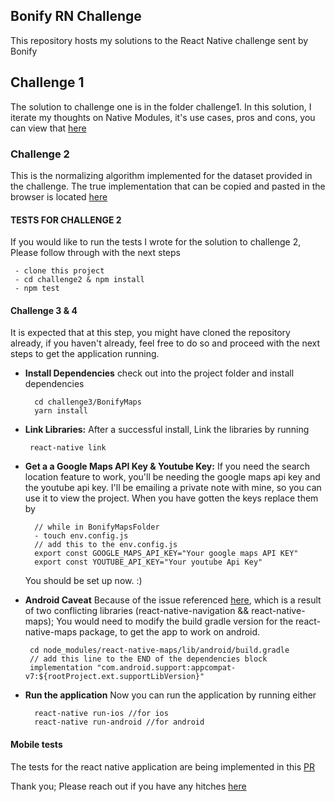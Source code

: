 ## Bonify RN Challenge
 This repository hosts my solutions to the React Native challenge sent by Bonify

 ## Challenge 1
 The solution to challenge one is in the folder challenge1. In this solution, I iterate my thoughts on Native Modules, it's use cases, pros and cons, you can view that [here](https://github.com/Hasstrup/bonify-challenge/tree/develop/challenge1)

 ### Challenge 2

 This is the normalizing algorithm implemented for the dataset provided in the challenge. 
 The true implementation that can be copied and pasted in the browser is located [here](https://github.com/Hasstrup/bonify-challenge/blob/develop/challenge2/src/implementation.js)

 #### TESTS FOR CHALLENGE 2
 If you would like to run the tests I wrote for the solution to challenge 2, Please follow through with the next steps

```
 - clone this project
 - cd challenge2 & npm install
 - npm test
 ```


#### Challenge 3 & 4

It is expected that at this step, you might have cloned the repository already, if you haven't already, feel free to do so and proceed with the next steps to get the application running. 

- **Install Dependencies**
    check out into the project folder and install dependencies

    ```
      cd challenge3/BonifyMaps
      yarn install

    ```

- **Link Libraries:**
    After a successful install, Link the libraries by running
   
    ```
     react-native link

    ```

- **Get a a Google Maps API Key & Youtube Key:**
   If you need the search location feature to work, you'll be needing the google maps api key and the youtube api key. I'll be emailing a private note with mine, so you can use it to view the project. When you have gotten the keys replace them by 

   ```
     // while in BonifyMapsFolder
     - touch env.config.js
     // add this to the env.config.js
     export const GOOGLE_MAPS_API_KEY="Your google maps API KEY"
     export const YOUTUBE_API_KEY="Your youtube Api Key"
   ```
  You should be set up now. :)

- **Android Caveat** 
   Because of the issue referenced [here](https://github.com/react-native-community/react-native-maps/issues/2695), which is a result of two conflicting libraries (react-native-navigation && react-native-maps); You would need to modify the build gradle version for the react-native-maps package, to get the app to work on android. 

   ```
    cd node_modules/react-native-maps/lib/android/build.gradle
    // add this line to the END of the dependencies block 
    implementation "com.android.support:appcompat-v7:${rootProject.ext.supportLibVersion}"
  
   ```

- **Run the application**
  Now you can run the application by running either
  
  ```
    react-native run-ios //for ios
    react-native run-android //for android

  ```

 #### Mobile tests
 The tests for the react native application are being implemented in this [PR](https://github.com/Hasstrup/bonify-challenge/pull/1)


 Thank you; Please reach out if you have any hitches [here](mailto:hasstrup.ezekiel@gmail.com)
